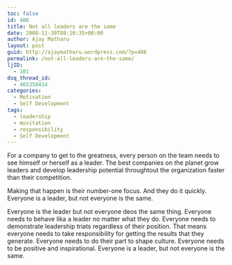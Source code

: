 ```yaml
---
toc: false
id: 486
title: Not all leaders are the same
date: 2008-11-30T08:10:35+00:00
author: Ajay Matharu
layout: post
guid: http://ajaymatharu.wordpress.com/?p=486
permalink: /not-all-leaders-are-the-same/
ljID:
  - 101
dsq_thread_id:
  - 465358414
categories:
  - Motivation
  - Self Development
tags:
  - leadership
  - movitation
  - responsibility
  - Self Development
---
```

For a company to get to the greatness, every person on the team needs to see himself or herself as a leader. The best companies on the planet grow leaders and develop leadership potential throughtout the organization faster than their competition.

Making that happen is their number-one focus. And they do it quickly. Everyone is a leader, but not everyone is the same.

Everyone is the leader but not everyone deos the same thing. Everyone needs to behave lika a leader no matter what they do. Everyone needs to demonstrate leadership triats regardless of their position. That means everyone needs to take responsibility for getting the results that they generate. Everyone needs to do their part to shape culture. Everyone needs to be positive and inspirational. Everyone is a leader, but not everyone is the same.
